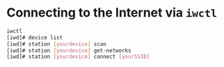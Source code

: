 # Connecting to the Internet via `iwctl`

```bash
iwctl
[iwd]# device list
[iwd]# station [yourdevice] scan
[iwd]# station [yourdevice] get-networks
[iwd]# station [yourdevice] connect [yourSSID]
```
